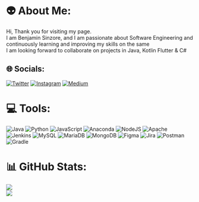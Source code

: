 # 👽 About Me:
Hi, Thank you for visiting my page. <br> I am Benjamin Sinzore, and I am passionate about Software Engineering and continuously learning and improving my skills on the same<br>I am looking forward to collaborate on projects in Java, Kotlin Flutter & C#<br>


## 🌐 Socials:
[![Twitter](https://img.shields.io/badge/Twitter-12100E.svg?logo=X&logoColor=white)](https://twitter.com/benjaminsinzore) [![Instagram](https://img.shields.io/badge/Instagram-%23E4405F.svg?logo=Instagram&logoColor=white)](https://instagram.com/benjaminsinzore/) [![Medium](https://img.shields.io/badge/Medium-12100E?logo=medium&logoColor=white)](https://medium.com/@benjaminsinzore) 

# 💻 Tools:
![Java](https://img.shields.io/badge/java-%23ED8B00.svg?style=for-the-badge&logo=java&logoColor=white) ![Python](https://img.shields.io/badge/python-3670A0?style=for-the-badge&logo=python&logoColor=ffdd54) ![JavaScript](https://img.shields.io/badge/javascript-%23323330.svg?style=for-the-badge&logo=javascript&logoColor=%23F7DF1E) ![Anaconda](https://img.shields.io/badge/Anaconda-%2344A833.svg?style=for-the-badge&logo=anaconda&logoColor=white) ![NodeJS](https://img.shields.io/badge/node.js-6DA55F?style=for-the-badge&logo=node.js&logoColor=white) ![Apache](https://img.shields.io/badge/apache-%23D42029.svg?style=for-the-badge&logo=apache&logoColor=white) ![Jenkins](https://img.shields.io/badge/jenkins-%232C5263.svg?style=for-the-badge&logo=jenkins&logoColor=white) ![MySQL](https://img.shields.io/badge/mysql-%2300f.svg?style=for-the-badge&logo=mysql&logoColor=white) ![MariaDB](https://img.shields.io/badge/MariaDB-003545?style=for-the-badge&logo=mariadb&logoColor=white) ![MongoDB](https://img.shields.io/badge/MongoDB-%234ea94b.svg?style=for-the-badge&logo=mongodb&logoColor=white) 	![Figma](https://img.shields.io/badge/figma-%23F24E1E.svg?style=for-the-badge&logo=figma&logoColor=white) ![Jira](https://img.shields.io/badge/jira-%230A0FFF.svg?style=for-the-badge&logo=jira&logoColor=white) ![Postman](https://img.shields.io/badge/Postman-FF6C37?style=for-the-badge&logo=postman&logoColor=white) ![Gradle](https://img.shields.io/badge/Gradle-02303A.svg?style=for-the-badge&logo=Gradle&logoColor=white)
# 📊 GitHub Stats:
![](https://github-readme-streak-stats.herokuapp.com/?user=benjiesinzore&theme=dark&hide_border=false)<br/>
![](https://github-readme-stats.vercel.app/api/top-langs/?username=benjiesinzore&theme=dark&hide_border=false&include_all_commits=true&count_private=true&layout=compact)

